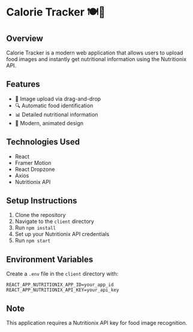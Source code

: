 # Calorie Tracker 🍽️📸

## Overview
Calorie Tracker is a modern web application that allows users to upload food images and instantly get nutritional information using the Nutritionix API.

## Features
- 📸 Image upload via drag-and-drop
- 🔍 Automatic food identification
- 📊 Detailed nutritional information
- 🎨 Modern, animated design

## Technologies Used
- React
- Framer Motion
- React Dropzone
- Axios
- Nutritionix API

## Setup Instructions
1. Clone the repository
2. Navigate to the `client` directory
3. Run `npm install`
4. Set up your Nutritionix API credentials
5. Run `npm start`

## Environment Variables
Create a `.env` file in the `client` directory with:
```
REACT_APP_NUTRITIONIX_APP_ID=your_app_id
REACT_APP_NUTRITIONIX_API_KEY=your_api_key
```

## Note
This application requires a Nutritionix API key for food image recognition.
